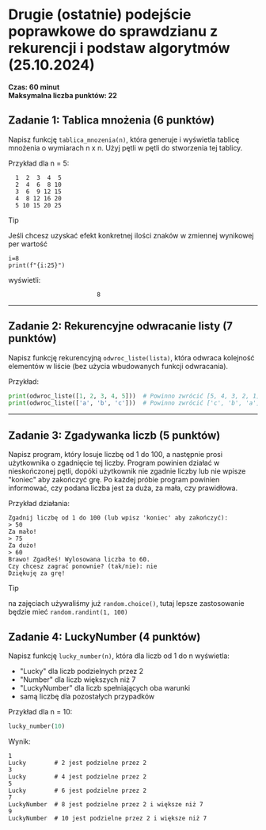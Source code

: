 # Drugie (ostatnie) podejście poprawkowe do sprawdzianu z rekurencji i podstaw algorytmów (25.10.2024)
**Czas: 60 minut**  
**Maksymalna liczba punktów: 22**

## Zadanie 1: Tablica mnożenia (6 punktów)
Napisz funkcję `tablica_mnozenia(n)`, która generuje i wyświetla tablicę mnożenia o wymiarach n x n. Użyj pętli w pętli do stworzenia tej tablicy.

Przykład dla n = 5:
```
  1  2  3  4  5
  2  4  6  8 10
  3  6  9 12 15
  4  8 12 16 20
  5 10 15 20 25
```

> [!TIP] 
> Jeśli chcesz uzyskać efekt konkretnej ilości znaków w zmiennej wynikowej per wartość
> ```
> i=8
> print(f"{i:25}")
> ```
> wyświetli:
> ```
>                          8
> ```

---

## Zadanie 2: Rekurencyjne odwracanie listy (7 punktów)
Napisz funkcję rekurencyjną `odwroc_liste(lista)`, która odwraca kolejność elementów w liście (bez użycia wbudowanych funkcji odwracania).

Przykład:
```python
print(odwroc_liste([1, 2, 3, 4, 5]))  # Powinno zwrócić [5, 4, 3, 2, 1]
print(odwroc_liste(['a', 'b', 'c']))  # Powinno zwrócić ['c', 'b', 'a']
```

---

## Zadanie 3: Zgadywanka liczb (5 punktów)
Napisz program, który losuje liczbę od 1 do 100, a następnie prosi użytkownika o zgadnięcie tej liczby. Program powinien działać w nieskończonej pętli, dopóki użytkownik nie zgadnie liczby lub nie wpisze "koniec" aby zakończyć grę. Po każdej próbie program powinien informować, czy podana liczba jest za duża, za mała, czy prawidłowa.

Przykład działania:
```
Zgadnij liczbę od 1 do 100 (lub wpisz 'koniec' aby zakończyć):
> 50
Za mało!
> 75
Za dużo!
> 60
Brawo! Zgadłeś! Wylosowana liczba to 60.
Czy chcesz zagrać ponownie? (tak/nie): nie
Dziękuję za grę!
```

> [!TIP] 
> na zajęciach używaliśmy już `random.choice()`, tutaj lepsze zastosowanie będzie mieć `random.randint(1, 100)`

## Zadanie 4: LuckyNumber (4 punktów)
Napisz funkcję `lucky_number(n)`, która dla liczb od 1 do n wyświetla:
- "Lucky" dla liczb podzielnych przez 2
- "Number" dla liczb większych niż 7
- "LuckyNumber" dla liczb spełniających oba warunki
- samą liczbę dla pozostałych przypadków

Przykład dla n = 10:
```python
lucky_number(10)
```

Wynik:
```
1
Lucky        # 2 jest podzielne przez 2
3
Lucky        # 4 jest podzielne przez 2
5
Lucky        # 6 jest podzielne przez 2
7
LuckyNumber  # 8 jest podzielne przez 2 i większe niż 7
9
LuckyNumber  # 10 jest podzielne przez 2 i większe niż 7
```
